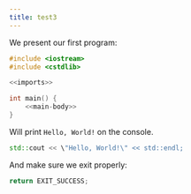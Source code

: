 ```yaml
---
title: test3
---
```


We present our first program:

``` {.cpp #imports}
#include <iostream>
#include <cstdlib>
```

``` {.cpp file=hello.cc}
<<imports>>

int main() {
    <<main-body>>
}
```

Will print `Hello, World!` on the console.

``` {.cpp #main-body}
std::cout << \"Hello, World!\" << std::endl;
```

And make sure we exit properly:

``` {.cpp #main-body}
return EXIT_SUCCESS;
```
